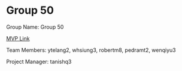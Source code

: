 # Group 50
Group Name: Group 50

[MVP Link](https://docs.google.com/document/d/1n1c9uAWjcPoZOIBxFTE9DKxN8aLOW2W_ajSvKL0BbuY/edit?usp=sharing)

Team Members: ytelang2, whsiung3, robertm8, pedramt2, wenqiyu3

Project Manager: tanishq3
